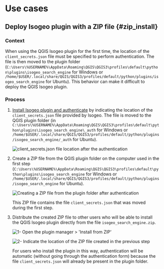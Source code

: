 # Use cases

## Deploy Isogeo plugin with a ZIP file {#zip_install}

### Context

When using the QGIS Isogeo plugin for the first time, the location of the `client_secrets.json` file must be specified to perform authentication. The file is then moved to the plugin folder (`C:\Users\%USERNAME%\AppData\Roaming\QGIS\QGIS3\profiles\default\python\plugins\isogeo_search_engine` for Windows or `/home/$USER/.local/share/QGIS/QGIS3/profiles/default/python/plugins/isogeo_search_engine` for Ubuntu). This behavior can make it difficult to deploy the QGIS Isogeo plugin.

### Process

1. [Install Isogeo plugin and authenticate](/installation/standard.md) by indicating the location of the `client_secrets.json` file provided by Isogeo. The file is moved to the QGIS plugin folder (in `C:\Users\%USERNAME%\AppData\Roaming\QGIS\QGIS3\profiles\default\python\plugins\isogeo_search_engine\_auth` for Windows or `/home/$USER/.local/share/QGIS/QGIS3/profiles/default/python/plugins/isogeo_search_engine/_auth` for Ubuntu).

    ![`client_secrets.json` file location after the authentication](/assets/_auth_folder_en.png)

2. Create a ZIP file from the QGIS plugin folder on the computer used in the first step (`C:\Users\%USERNAME%\AppData\Roaming\QGIS\QGIS3\profiles\default\python\plugins\isogeo_search_engine` for Windows or `/home/$USER/.local/share/QGIS/QGIS3/profiles/default/python/plugins/isogeo_search_engine` for Ubuntu).

    ![Creating a ZIP file from the plugin folder after authentication](/assets/create_zip_en.png)

    This ZIP file contains the file `client_secrets.json` that was moved during the first step.

3. Distribute the created ZIP file to other users who will be able to install the QGIS Isogeo plugin directly from the file `isogeo_search_engine.zip`.

    ![1- Open the plugin manager > 'Install from ZIP'](/assets/install_from_zip1_en.png)

    ![2- Indicate the location of the ZIP file created in the previous step](/assets/install_from_zip2_en.png)

    For users who install the plugin in this way, authentication will be automatic (without going through the authentication form) because the file `client_secrets.json` will already be present in the plugin folder.
